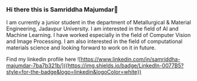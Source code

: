 ### Hi there this is Samriddha Majumdar👋
I am currently a junior student in the department of Metallurgical & Material Engineering, Jadavpur University. I am interested in the field of AI and Machine Learning. I have worked especially in the field of Computer Vision and Image Processing. I am also interested in the field of computational materials science and looking forward to work on it in future.

Find my linkedin profile here ![https://www.linkedin.com/in/samriddha-majumdar-7ba7b321b/]({https://img.shields.io/badge/LinkedIn-0077B5?style=for-the-badge&logo=linkedin&logoColor=white}) 
